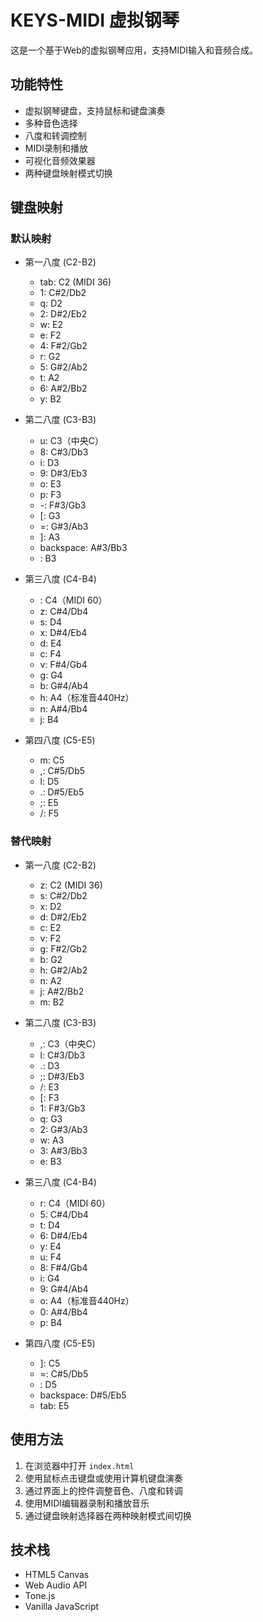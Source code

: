 # KEYS-MIDI 虚拟钢琴

这是一个基于Web的虚拟钢琴应用，支持MIDI输入和音频合成。

## 功能特性

- 虚拟钢琴键盘，支持鼠标和键盘演奏
- 多种音色选择
- 八度和转调控制
- MIDI录制和播放
- 可视化音频效果器
- 两种键盘映射模式切换

## 键盘映射

### 默认映射

- 第一八度 (C2-B2)
  - tab: C2 (MIDI 36)
  - 1: C#2/Db2
  - q: D2
  - 2: D#2/Eb2
  - w: E2
  - e: F2
  - 4: F#2/Gb2
  - r: G2
  - 5: G#2/Ab2
  - t: A2
  - 6: A#2/Bb2
  - y: B2

- 第二八度 (C3-B3)
  - u: C3（中央C）
  - 8: C#3/Db3
  - i: D3
  - 9: D#3/Eb3
  - o: E3
  - p: F3
  - -: F#3/Gb3
  - [: G3
  - =: G#3/Ab3
  - ]: A3
  - backspace: A#3/Bb3
  - \: B3
  
- 第三八度 (C4-B4)
  - \: C4（MIDI 60）
  - z: C#4/Db4
  - s: D4
  - x: D#4/Eb4
  - d: E4
  - c: F4
  - v: F#4/Gb4
  - g: G4
  - b: G#4/Ab4
  - h: A4（标准音440Hz）
  - n: A#4/Bb4
  - j: B4
  
- 第四八度 (C5-E5)
  - m: C5
  - ,: C#5/Db5
  - l: D5
  - .: D#5/Eb5
  - ;: E5
  - /: F5

### 替代映射

- 第一八度 (C2-B2)
  - z: C2 (MIDI 36)
  - s: C#2/Db2
  - x: D2
  - d: D#2/Eb2
  - c: E2
  - v: F2
  - g: F#2/Gb2
  - b: G2
  - h: G#2/Ab2
  - n: A2
  - j: A#2/Bb2
  - m: B2

- 第二八度 (C3-B3)
  - ,: C3（中央C）
  - l: C#3/Db3
  - .: D3
  - ;: D#3/Eb3
  - /: E3
  - [: F3
  - 1: F#3/Gb3
  - q: G3
  - 2: G#3/Ab3
  - w: A3
  - 3: A#3/Bb3
  - e: B3

- 第三八度 (C4-B4)
  - r: C4（MIDI 60）
  - 5: C#4/Db4
  - t: D4
  - 6: D#4/Eb4
  - y: E4
  - u: F4
  - 8: F#4/Gb4
  - i: G4
  - 9: G#4/Ab4
  - o: A4（标准音440Hz）
  - 0: A#4/Bb4
  - p: B4

- 第四八度 (C5-E5)
  - ]: C5
  - =: C#5/Db5
  - \: D5
  - backspace: D#5/Eb5
  - tab: E5

## 使用方法

1. 在浏览器中打开 `index.html`
2. 使用鼠标点击键盘或使用计算机键盘演奏
3. 通过界面上的控件调整音色、八度和转调
4. 使用MIDI编辑器录制和播放音乐
5. 通过键盘映射选择器在两种映射模式间切换

## 技术栈

- HTML5 Canvas
- Web Audio API
- Tone.js
- Vanilla JavaScript